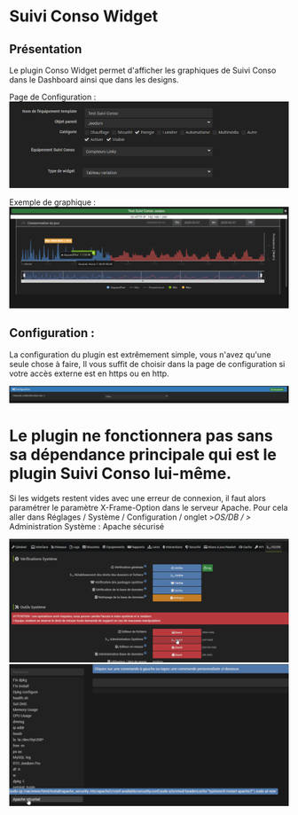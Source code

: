 # Suivi Conso Widget

## Présentation

Le plugin Conso Widget permet d'afficher les graphiques de Suivi Conso dans le Dashboard ainsi que dans les designs.

Page de Configuration : 
![Screenshot](../images/ConfigurationEquipement.png)

Exemple de graphique :
![Screenshot](../images/ExempleGraph.png)

## Configuration : 

La configuration du plugin est extrêmement simple, vous n'avez qu'une seule chose à faire, Il vous suffit de choisir dans la page de configuration si votre accès externe est en https ou en http.

![Screenshot](../images/Configuration.png)

# Le plugin ne fonctionnera pas sans sa dépendance principale qui est le plugin Suivi Conso lui-même.

Si les widgets restent vides avec une erreur de connexion, il faut alors paramétrer le paramètre X-Frame-Option dans le serveur Apache. Pour cela aller dans Réglages / Système / Configuration / onglet >_OS/DB / >_ Administration Système : Apache sécurisé

![Screenshot](../images/OSDB.png)
![Screenshot](../images/Apache_securise.png)

